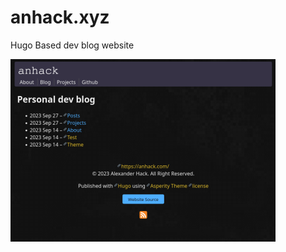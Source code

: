 # anhack.xyz
Hugo Based dev blog website

![img](https://raw.githubusercontent.com/signet-marigold/anhack.xyz/main/.github/images/main_img.png)
